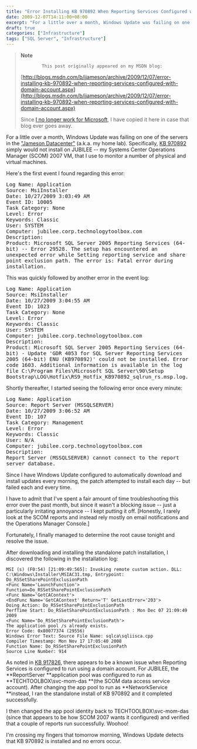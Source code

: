 ```yaml
---
title: "Error Installing KB 970892 When Reporting Services Configured with Domain Account"
date: 2009-12-07T14:11:00+08:00
excerpt: "For a little over a month, Windows Update was failing on one of the servers in the \"Jameson Datacenter\" (a.k.a. my home lab). Specifically, KB 970892 simply would not install on JUBILEE -- my Systems Center Operations Manager (SCOM) 2007 VM, that I use..."
draft: true
categories: ["Infrastructure"]
tags: ["SQL Server", "Infrastructure"]
---
```


> **Note**
> 
>             This post originally appeared on my MSDN blog:  
>   
> 
> 
> [http://blogs.msdn.com/b/jjameson/archive/2009/12/07/error-installing-kb-970892-when-reporting-services-configured-with-domain-account.aspx](http://blogs.msdn.com/b/jjameson/archive/2009/12/07/error-installing-kb-970892-when-reporting-services-configured-with-domain-account.aspx)
> 
> 
> Since [I no longer work for Microsoft](/blog/jjameson/2011/09/02/last-day-with-microsoft), I have copied it here in case that blog                 ever goes away.


For a little over a month, Windows Update was failing on one of the servers in the         ["Jameson Datacenter"](/blog/jjameson/2009/09/14/the-jameson-datacenter)         (a.k.a. my home lab). Specifically, [KB 970892](http://support.microsoft.com/kb/970892) simply would not install on JUBILEE -- my Systems Center Operations         Manager (SCOM) 2007 VM, that I use to monitor a number of physical and virtual machines.

Here's the first event I found regarding this error:

<samp>            Log Name: Application<br>
            Source: MsiInstaller<br>
            Date: 10/27/2009 3:03:49 AM<br>
            Event ID: 10005<br>
            Task Category: None<br>
            Level: Error<br>
            Keywords: Classic<br>
            User: SYSTEM<br>
            Computer: jubilee.corp.technologytoolbox.com<br>
            Description:<br>
            Product: Microsoft SQL Server 2005 Reporting Services (64-bit) -- Error 29528. The
            setup has encountered an unexpected error while Setting reporting service and share
            point exclusion path. The error is: Fatal error during installation.</samp>

This was quickly followed by another error in the event log:

<samp>            Log Name: Application<br>
            Source: MsiInstaller<br>
            Date: 10/27/2009 3:04:55 AM<br>
            Event ID: 1023<br>
            Task Category: None<br>
            Level: Error<br>
            Keywords: Classic<br>
            User: SYSTEM<br>
            Computer: jubilee.corp.technologytoolbox.com<br>
            Description:<br>
            Product: Microsoft SQL Server 2005 Reporting Services (64-bit) - Update 'GDR 4053
            for SQL Server Reporting Services 2005 (64-bit) ENU (KB970892)' could not be installed.
            Error code 1603. Additional information is available in the log file C:\Program
            Files\Microsoft SQL Server\90\Setup Bootstrap\LOG\Hotfix\RS9_Hotfix_KB970892_sqlrun_rs.msp.log.</samp>

Shortly thereafter, I started seeing the following error once every minute:

<samp>            Log Name: Application<br>
            Source: Report Server (MSSQLSERVER)<br>
            Date: 10/27/2009 3:06:52 AM<br>
            Event ID: 107<br>
            Task Category: Management<br>
            Level: Error<br>
            Keywords: Classic<br>
            User: N/A<br>
            Computer: jubilee.corp.technologytoolbox.com<br>
            Description:<br>
            Report Server (MSSQLSERVER) cannot connect to the report server database.</samp>

Since I have Windows Update configured to automatically download and install updates         every morning, the patch attempted to install each day -- but failed each and every         time.

I have to admit that I've spent a fair amount of time troubleshooting this error         over the past month, but since it wasn't a blocking issue -- just a particularly         irritating annoyance -- I kept putting it off. [Honestly, I rarely look at the SCOM         reports and instead rely mostly on email notifications and the Operations Manager         Console.]

Fortunately, I finally managed to determine the root cause tonight and resolve the         issue.

After downloading and installing the standalone patch installation, I discovered         the following in the installation log:



    MSI (s) (F0:54) [21:09:49:565]: Invoking remote custom action. DLL: C:\Windows\Installer\MSIAC31.tmp, Entrypoint: Do_RSSetSharePointExclusionPath
    <Func Name='LaunchFunction'>
    Function=Do_RSSetSharePointExclusionPath
    <Func Name='GetCAContext'>
    <EndFunc Name='GetCAContext' Return='T' GetLastError='203'>
    Doing Action: Do_RSSetSharePointExclusionPath
    PerfTime Start: Do_RSSetSharePointExclusionPath : Mon Dec 07 21:09:49 2009
    <Func Name='Do_RSSetSharePointExclusionPath'>
    The application pool /s already exists.
    Error Code: 0x80077374 (29556)
    Windows Error Text: Source File Name: sqlca\sqliisca.cpp
    Compiler Timestamp: Mon Nov 17 17:05:40 2008
    Function Name: Do_RSSetSharePointExclusionPath
    Source Line Number: 914



As noted in [KB 917826](http://support.microsoft.com/kb/917826), there         appears to be a known issue when Reporting Services is configured to run using a         domain account. For JUBILEE, the **ReportServer **application pool         was configured to run as **TECHTOOLBOX\svc-mom-das **(the SCOM data         access service account). After changing the app pool to run as **NetworkService
        **instead, I ran the standalone install of KB 970892 and it completed successfully.

I then changed the app pool identity back to TECHTOOLBOX\svc-mom-das (since that         appears to be how SCOM 2007 wants it configured) and verified that a couple of reports         run successfully. Woohoo!

I'm crossing my fingers that tomorrow morning, Windows Update detects that KB 970892         is installed and no errors occur.

